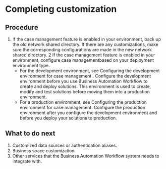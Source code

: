 # Completing customization

## Procedure

1. If the case management feature is enabled in your environment, back up the old network
shared directory. If there are any customizations, make sure the corresponding configurations are
made in the new network shared directory.
2 If the case management feature is enabled in your environment, configure case managementbased on your deployment environment type.
    - For the development environment, see Configuring the development environment for case management . Configure the development
environment before you use Business Automation Workflow to create and deploy
solutions. This environment is used to create, modify and test solutions before moving them into a
production environment.
    - For a production environment, see Configuring the production environment for case management. Configure the production
environment after you configure the development environment and before you deploy your solutions to
production.

## What to do next

1. Customized data sources or authentication aliases.
2. Business space customization.
3. Other services that the Business Automation Workflow system needs to integrate
with.